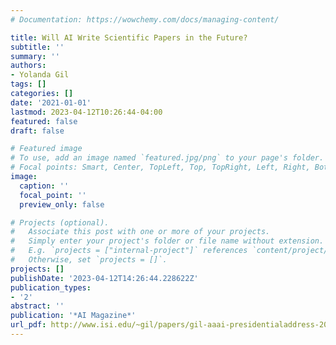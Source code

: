 ```yaml
---
# Documentation: https://wowchemy.com/docs/managing-content/

title: Will AI Write Scientific Papers in the Future?
subtitle: ''
summary: ''
authors:
- Yolanda Gil
tags: []
categories: []
date: '2021-01-01'
lastmod: 2023-04-12T10:26:44-04:00
featured: false
draft: false

# Featured image
# To use, add an image named `featured.jpg/png` to your page's folder.
# Focal points: Smart, Center, TopLeft, Top, TopRight, Left, Right, BottomLeft, Bottom, BottomRight.
image:
  caption: ''
  focal_point: ''
  preview_only: false

# Projects (optional).
#   Associate this post with one or more of your projects.
#   Simply enter your project's folder or file name without extension.
#   E.g. `projects = ["internal-project"]` references `content/project/deep-learning/index.md`.
#   Otherwise, set `projects = []`.
projects: []
publishDate: '2023-04-12T14:26:44.228622Z'
publication_types:
- '2'
abstract: ''
publication: '*AI Magazine*'
url_pdf: http://www.isi.edu/~gil/papers/gil-aaai-presidentialaddress-2021.pdf
---
```

